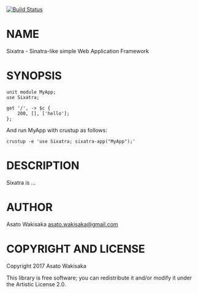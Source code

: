 [![Build Status](https://travis-ci.org/astj/p6-Sixatra.svg?branch=master)](https://travis-ci.org/astj/p6-Sixatra)

NAME
====

Sixatra - Sinatra-like simple Web Application Framework

SYNOPSIS
========

    unit module MyApp;
    use Sixatra;

    get '/', -> $c {
        200, [], ['hello'];
    };

And run MyApp with crustup as follows:

    crustup -e 'use Sixatra; sixatra-app("MyApp");'

DESCRIPTION
===========

Sixatra is ...

AUTHOR
======

Asato Wakisaka <asato.wakisaka@gmail.com>

COPYRIGHT AND LICENSE
=====================

Copyright 2017 Asato Wakisaka

This library is free software; you can redistribute it and/or modify it under the Artistic License 2.0.
